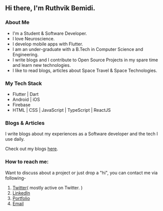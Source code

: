 ## Hi there, I'm Ruthvik Bemidi. 

### About Me
-  I'm a Student & Software Developer.
-  I love Neuroscience.
-  I develop mobile apps with Flutter. 
-  I am an under-graduate with a B.Tech in Computer Science and Engineering.
-  I write blogs and I contribute to Open Source Projects in my spare time and learn new technologies.
-  I like to read blogs, articles about Space Travel & Space Technologies.

### My Tech Stack
- Flutter | Dart
- Android | iOS
- Firebase
- HTML | CSS | JavaScript | TypeScript | ReactJS

### Blogs & Articles

I write blogs about my experiences as a Software developer and the tech I use daily.

Check out my blogs [here](https://ruthvikbemidi.hashnode.dev/).

### How to reach me:

Want to discuss about a project or just drop a "hi", you can contact me via following-   

1. [Twitter](https://twitter.com/BemidiRuthvik/)( mostly active on Twitter. )
2. [LinkedIn](https://www.linkedin.com/in/ruthvikbemidi/)  
3. [Portfolio](https://ruthvikbemidi.github.io/me/)
4. [Email](mailto:ruthvik4215@gmail.com)
